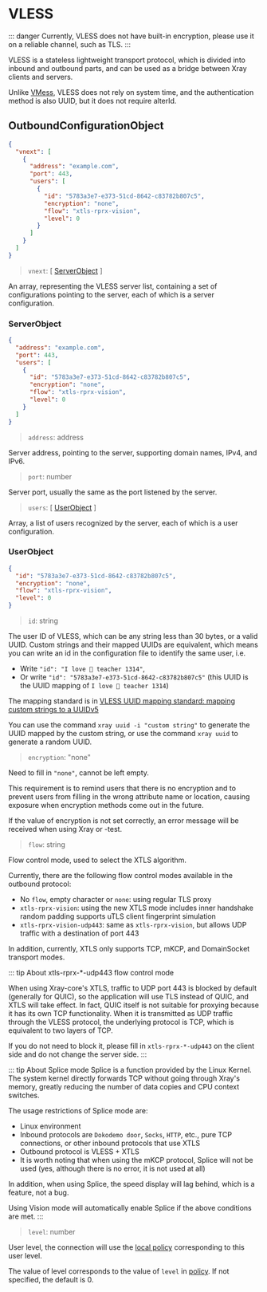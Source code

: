 # VLESS

::: danger
Currently, VLESS does not have built-in encryption, please use it on a reliable channel, such as TLS.
:::

VLESS is a stateless lightweight transport protocol, which is divided into inbound and outbound parts, and can be used as a bridge between Xray clients and servers.

Unlike [VMess](./vmess.md), VLESS does not rely on system time, and the authentication method is also UUID, but it does not require alterId.

## OutboundConfigurationObject

```json
{
  "vnext": [
    {
      "address": "example.com",
      "port": 443,
      "users": [
        {
          "id": "5783a3e7-e373-51cd-8642-c83782b807c5",
          "encryption": "none",
          "flow": "xtls-rprx-vision",
          "level": 0
        }
      ]
    }
  ]
}
```

> `vnext`: \[ [ServerObject](#serverobject) \]

An array, representing the VLESS server list, containing a set of configurations pointing to the server, each of which is a server configuration.

### ServerObject

```json
{
  "address": "example.com",
  "port": 443,
  "users": [
    {
      "id": "5783a3e7-e373-51cd-8642-c83782b807c5",
      "encryption": "none",
      "flow": "xtls-rprx-vision",
      "level": 0
    }
  ]
}
```

> `address`: address

Server address, pointing to the server, supporting domain names, IPv4, and IPv6.

> `port`: number

Server port, usually the same as the port listened by the server.

> `users`: \[ [UserObject](#userobject) \]

Array, a list of users recognized by the server, each of which is a user configuration.

### UserObject

```json
{
  "id": "5783a3e7-e373-51cd-8642-c83782b807c5",
  "encryption": "none",
  "flow": "xtls-rprx-vision",
  "level": 0
}
```

> `id`: string

The user ID of VLESS, which can be any string less than 30 bytes, or a valid UUID.
Custom strings and their mapped UUIDs are equivalent, which means you can write an id in the configuration file to identify the same user, i.e.

- Write `"id": "I love 🍉 teacher 1314"`,
- Or write `"id": "5783a3e7-e373-51cd-8642-c83782b807c5"` (this UUID is the UUID mapping of `I love 🍉 teacher 1314`)

The mapping standard is in [VLESS UUID mapping standard: mapping custom strings to a UUIDv5](https://github.com/XTLS/Xray-core/issues/158)

You can use the command `xray uuid -i "custom string"` to generate the UUID mapped by the custom string, or use the command `xray uuid` to generate a random UUID.

> `encryption`: "none"

Need to fill in `"none"`, cannot be left empty.

This requirement is to remind users that there is no encryption and to prevent users from filling in the wrong attribute name or location, causing exposure when encryption methods come out in the future.

If the value of encryption is not set correctly, an error message will be received when using Xray or -test.

> `flow`: string

Flow control mode, used to select the XTLS algorithm.

Currently, there are the following flow control modes available in the outbound protocol:

- No `flow`, empty character or `none`: using regular TLS proxy
- `xtls-rprx-vision`: using the new XTLS mode includes inner handshake random padding supports uTLS client fingerprint simulation
- `xtls-rprx-vision-udp443`: same as `xtls-rprx-vision`, but allows UDP traffic with a destination of port 443

In addition, currently, XTLS only supports TCP, mKCP, and DomainSocket transport modes.

<!-- prettier-ignore -->
::: tip About xtls-rprx-*-udp443 flow control mode

When using Xray-core's XTLS, traffic to UDP port 443 is blocked by default (generally for QUIC), so the application will use TLS instead of QUIC, and XTLS will take effect. In fact, QUIC itself is not suitable for proxying because it has its own TCP functionality. When it is transmitted as UDP traffic through the VLESS protocol, the underlying protocol is TCP, which is equivalent to two layers of TCP.

If you do not need to block it, please fill in `xtls-rprx-*-udp443` on the client side and do not change the server side.
:::

::: tip About Splice mode
Splice is a function provided by the Linux Kernel. The system kernel directly forwards TCP without going through Xray's memory, greatly reducing the number of data copies and CPU context switches.

The usage restrictions of Splice mode are:

- Linux environment
- Inbound protocols are `Dokodemo door`, `Socks`, `HTTP`, etc., pure TCP connections, or other inbound protocols that use XTLS
- Outbound protocol is VLESS + XTLS
- It is worth noting that when using the mKCP protocol, Splice will not be used (yes, although there is no error, it is not used at all)

In addition, when using Splice, the speed display will lag behind, which is a feature, not a bug.

Using Vision mode will automatically enable Splice if the above conditions are met.
:::

> `level`: number

User level, the connection will use the [local policy](../policy.md#levelpolicyobject) corresponding to this user level.

The value of level corresponds to the value of `level` in [policy](../policy.md#policyobject). If not specified, the default is 0.
